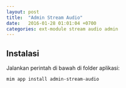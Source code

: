 ```yaml
---
layout: post
title:  "Admin Stream Audio"
date:   2016-01-28 01:01:04 +0700
categories: ext-module stream audio admin
---
```


## Instalasi

Jalankan perintah di bawah di folder aplikasi:

```
mim app install admin-stream-audio
```
